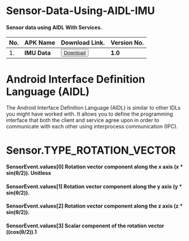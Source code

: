 # Sensor-Data-Using-AIDL-IMU
#### Sensor data using AIDL With Services.


|  No. | APK Name  | Download Link.  | Version No.|
| ------------ | ------------ | ------------ |------------|
|   1.     | **IMU Data** |  <button>[Download]() </button> | **1.0** |


# Android Interface Definition Language (AIDL)

The Android Interface Definition Language (AIDL) is similar to other IDLs you might have worked with.
It allows you to define the programming interface that both the client and service agree upon in order to communicate with each other using interprocess communication (IPC). 

# Sensor.TYPE_ROTATION_VECTOR

#### SensorEvent.values[0]	Rotation vector component along the x axis (x * sin(θ/2)).	Unitless
#### SensorEvent.values[1]	Rotation vector component along the y axis (y * sin(θ/2)).
#### SensorEvent.values[2]	Rotation vector component along the z axis (z * sin(θ/2)).
#### SensorEvent.values[3]	Scalar component of the rotation vector ((cos(θ/2)).1
